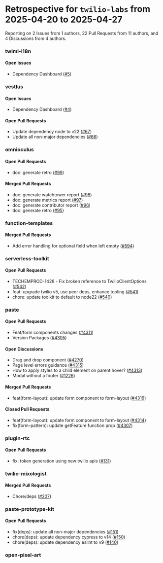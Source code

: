 # Retrospective for `twilio-labs` from 2025-04-20 to 2025-04-27

Reporting on 2 Issues from 1 authors, 22 Pull Requests from 11 authors, and 4 Discussions from 4 authors.


### twiml-i18n

#### Open Issues

- Dependency Dashboard ([#5](https://github.com/twilio-labs/twiml-i18n/issues/5))

### vestlus

#### Open Issues

- Dependency Dashboard ([#4](https://github.com/twilio-labs/vestlus/issues/4))

#### Open Pull Requests

- Update dependency node to v22 ([#67](https://github.com/twilio-labs/vestlus/pull/67))
- Update all non-major dependencies ([#66](https://github.com/twilio-labs/vestlus/pull/66))

### omnioculus

#### Open Pull Requests

- doc: generate retro ([#99](https://github.com/twilio-labs/omnioculus/pull/99))

#### Merged Pull Requests

- doc: generate watchtower report ([#98](https://github.com/twilio-labs/omnioculus/pull/98))
- doc: generate metrics report ([#97](https://github.com/twilio-labs/omnioculus/pull/97))
- doc: generate contributor report ([#96](https://github.com/twilio-labs/omnioculus/pull/96))
- doc: generate retro ([#95](https://github.com/twilio-labs/omnioculus/pull/95))

### function-templates

#### Merged Pull Requests

- Add error handling for optional field when left empty ([#594](https://github.com/twilio-labs/function-templates/pull/594))

### serverless-toolkit

#### Open Pull Requests

-  TECHEMPROD-1428 - Fix broken reference to TwilioClientOptions ([#542](https://github.com/twilio-labs/serverless-toolkit/pull/542))
- feat: upgrade twilio v5, use peer deps, enhance tooling ([#541](https://github.com/twilio-labs/serverless-toolkit/pull/541))
- chore: update toolkit to default to node22 ([#540](https://github.com/twilio-labs/serverless-toolkit/pull/540))

### paste

#### Open Pull Requests

- Feat/form components changes ([#4311](https://github.com/twilio-labs/paste/pull/4311))
- Version Packages ([#4305](https://github.com/twilio-labs/paste/pull/4305))

#### Open Discussions

- Drag and drop component ([#4270](https://github.com/twilio-labs/paste/discussions/4270))
- Page level errors guidance ([#4315](https://github.com/twilio-labs/paste/discussions/4315))
- How to apply styles to a child element on parent hover? ([#4313](https://github.com/twilio-labs/paste/discussions/4313))
- Modal without a footer ([#1226](https://github.com/twilio-labs/paste/discussions/1226))

#### Merged Pull Requests

- feat(form-layout): update form component to form-layout ([#4316](https://github.com/twilio-labs/paste/pull/4316))

#### Closed Pull Requests

- feat(form-layout): update form component to form-layout ([#4314](https://github.com/twilio-labs/paste/pull/4314))
- fix(form-pattern): update getFeature function prop ([#4307](https://github.com/twilio-labs/paste/pull/4307))

### plugin-rtc

#### Open Pull Requests

- fix: token generation using new twilio apis ([#131](https://github.com/twilio-labs/plugin-rtc/pull/131))

### twilio-mixologist

#### Merged Pull Requests

- Chore/deps ([#207](https://github.com/twilio-labs/twilio-mixologist/pull/207))

### paste-prototype-kit

#### Open Pull Requests

- fix(deps): update all non-major dependencies ([#151](https://github.com/twilio-labs/paste-prototype-kit/pull/151))
- chore(deps): update dependency cypress to v14 ([#150](https://github.com/twilio-labs/paste-prototype-kit/pull/150))
- chore(deps): update dependency eslint to v9 ([#140](https://github.com/twilio-labs/paste-prototype-kit/pull/140))

### open-pixel-art